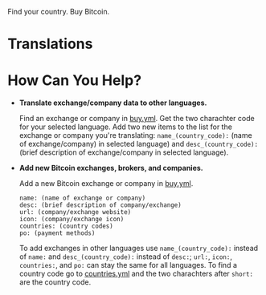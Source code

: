 Find your country. Buy Bitcoin.

# Translations

# How Can You Help? 

* **Translate exchange/company data to other languages.**

   Find an exchange or company in [buy.yml][buy]. Get the two charachter code for your selected language. Add two new items to the list for the exchange or company you're translating: `name_(country_code):` (name of exchange/company) in selected language) and `desc_(country_code):` (brief description of exchange/company in selected language).  


* **Add new Bitcoin exchanges, brokers, and companies.**

   Add a new Bitcoin exchange or company in [buy.yml][buy].  
   
   ```
   name: (name of exchange or company)
   desc: (brief description of company/exchange)
   url: (company/exchange website)
   icon: (company/exchange icon)
   countries: (country codes)
   po: (payment methods)
   ```
   To add exchanges in other languages use `name_(country_code):` instead of `name:` and `desc_(country_code):` instead of `desc:`; `url:`, `icon:`, `countries:`, and `po:` can stay the same for all languages. To find a country code go to [countries.yml][countries] and the two charachters after `short:` are the country code. 

[countries]: https://github.com/BuyBitcoinWorldwide/buybitcoinworldwide.github.io/blob/master/_data/countries.yml
[buy]: https://github.com/BuyBitcoinWorldwide/buybitcoinworldwide.github.io/blob/master/_data/buy.yml